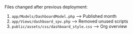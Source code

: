 Files changed after previous deployment:

1. `app/Models/DashboardModel.php`                    --> Published month
1. `app/Views/dashboard_spv.php`                      --> Removed unused scripts
1. `public/assets/css/dashboard_style.css`            --> Org overview











